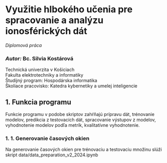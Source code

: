 # Využitie hlbokého učenia pre spracovanie a analýzu ionosférických dát

*Diplomová práca*

### *Autor:* Bc. Silvia Kostárová

Technická univerzita v Košiciach\
Fakulta elektrotechniky a informatiky\
Študijný program: Hospodárska informatika\
Školiace pracovisko: Katedra kybernetiky a umelej inteligencie

## 1. Funkcia programu
Funkcie programu v podobe skriptov zahŕňajú prípravu dát, trénovanie modelov, predikcia z testovacích dát, spracovanie výstupov z modelov, vyhodnotenie modelov podľa metrík, kvalitatívne vyhodnotenie.

### 1. 1. Generovanie časových okien

Na generovanie časových okien pre trénovaciu a testovaciu množinu slúži skript data/data_preparation_v2_2024.ipynb
